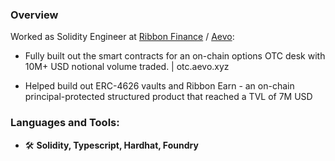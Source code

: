 <h3 align="left"> Overview</h3>

Worked as Solidity Engineer at [Ribbon Finance](https://www.ribbon.finance/) / [Aevo](https://www.aevo.xyz/):

- Fully built out the smart contracts for an on-chain options OTC desk with 10M+ USD notional
volume traded. | otc.aevo.xyz

- Helped build out ERC-4626 vaults and Ribbon Earn - an on-chain principal-protected structured
product that reached a TVL of 7M USD

<h3 align="left">Languages and Tools:</h3>

- 🛠️ **Solidity, Typescript, Hardhat, Foundry**
